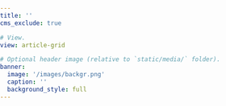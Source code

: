 ```yaml
---
title: ''
cms_exclude: true

# View.
view: article-grid

# Optional header image (relative to `static/media/` folder).
banner:
  image: '/images/backgr.png'
  caption: ''
  background_style: full
---
```


<style>
body {
  background-image: url('/images/backgr.png');
  background-size: cover;
  background-position: center;
  background-repeat: no-repeat;
  height: 100%;
  width: 100%;
  margin: 0;
  padding: 0;
}
</style>

